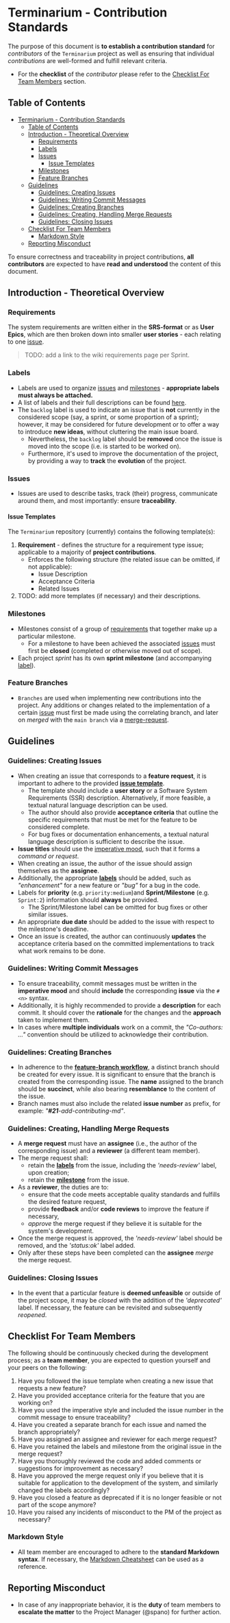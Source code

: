 # Terminarium - Contribution Standards

The purpose of this document is **to establish a contribution standard** for _contributors_ of the `Terminarium` project as well as ensuring that individual _contributions_ are well-formed and fulfill relevant criteria.

- For the **checklist** of the _contributor_ please refer to the [Checklist For Team Members](#checklist-for-team-members) section.

## Table of Contents

- [Terminarium - Contribution Standards](#terminarium---contribution-standards)
  - [Table of Contents](#table-of-contents)
  - [Introduction - Theoretical Overview](#introduction---theoretical-overview)
    - [Requirements](#requirements)
    - [Labels](#labels)
    - [Issues](#issues)
      - [Issue Templates](#issue-templates)
    - [Milestones](#milestones)
    - [Feature Branches](#feature-branches)
  - [Guidelines](#guidelines)
    - [Guidelines: Creating Issues](#guidelines-creating-issues)
    - [Guidelines: Writing Commit Messages](#guidelines-writing-commit-messages)
    - [Guidelines: Creating Branches](#guidelines-creating-branches)
    - [Guidelines: Creating, Handling Merge Requests](#guidelines-creating-handling-merge-requests)
    - [Guidelines: Closing Issues](#guidelines-closing-issues)
  - [Checklist For Team Members](#checklist-for-team-members)
    - [Markdown Style](#markdown-style)
  - [Reporting Misconduct](#reporting-misconduct)

To ensure correctness and traceability in project contributions, **all contributors** are expected to have **read and understood** the content of this document.

## Introduction - Theoretical Overview

### Requirements

The system requirements are written either in the **SRS-format** or as **User Epics**, which are then broken down into smaller **user stories** - each relating to one [issue](#issues).

> TODO: add a link to the wiki requirements page per Sprint.

### Labels

- Labels are used to organize [issues](#issues) and [milestones](#milestones) - **appropriate labels must always be attached.** 
- A list of labels and their full descriptions can be found [here](https://git.chalmers.se/courses/dit113/2023/group-15/terminarium/-/labels).
- The `backlog` label is used to indicate an issue that is **not** currently in the considered scope (say, a sprint, or some proportion of a sprint); however, it may be considered for future development or to offer a way to introduce **new ideas**, without cluttering the main issue board.
  - Nevertheless, the `backlog` label should be **removed** once the issue is moved into the scope (i.e. is started to be worked on).
  - Furthermore, it's used to improve the documentation of the project, by providing a way to **track** the **evolution** of the project.

### Issues

- Issues are used to describe tasks, track (their) progress, communicate around them, and most importantly: ensure **traceability**.

#### Issue Templates

The `Terminarium` repository (currently) contains the following template(s):

1. **Requirement** - defines the structure for a requirement type issue; applicable to a majority of __project contributions__.
   - Enforces the following structure (the related issue can be omitted, if not applicable):
     - Issue Description
     - Acceptance Criteria
     - Related Issues
2. TODO: add more templates (if necessary) and their descriptions.
  
### Milestones

- Milestones consist of a group of [requirements](#requirements) that together make up a particular milestone.   
  - For a milestone to have been achieved the associated [issues](#issues) must first be **closed** (completed or otherwise moved out of scope).
- Each project _sprint_ has its own **sprint milestone** (and accompanying [label](#labels)).

### Feature Branches

- `Branches` are used when implementing new contributions into the project. Any additions or changes related to the implementation of a certain [issue](#issues) must first be made using the correlating branch, and later on *merged* with the `main branch` via a [merge-request](#merge-requests). 

## Guidelines

### Guidelines: Creating Issues

- When creating an issue that corresponds to a **feature request**, it is important to adhere to the provided [**issue template**](#issue-templates).
  - The template should include a **user story** or a Software System Requirements (SSR) description. Alternatively, if more feasible, a textual natural language description can be used.
  - The author should also provide **acceptance criteria** that outline the specific requirements that must be met for the feature to be considered complete.
  - For bug fixes or documentation enhancements, a textual natural language description is sufficient to describe the issue.
- **Issue titles** should use the [imperative mood](https://en.wikipedia.org/wiki/Imperative_mood), such that it forms a *command or request*.
- When creating an issue, the author of the issue should assign themselves as the **assignee**.
- Additionally, the appropriate [**labels**](#laels) should be added, such as *"enhancement"* for a new feature or *"bug"* for a bug in the code.
- Labels for **priority** (e.g. `priority:medium`)and **Sprint/Milestone** (e.g. `Sprint:2`) information should **always** be provided. 
  - The Sprint/Milestone label can be omitted for bug fixes or other similar issues.
- An appropriate **due date** should be added to the issue with respect to the milestone's deadline.
- Once an issue is created, the author can continuously **updates** the acceptance criteria based on the committed implementations to track what work remains to be done.

### Guidelines: Writing Commit Messages

- To ensure traceability, commit messages must be written in the **imperative mood** and should **include** the corresponding **issue** via the `#<n>` syntax.
- Additionally, it is highly recommended to provide a **description** for each commit. It should cover the **rationale** for the changes and the **approach** taken to implement them.
- In cases where **multiple individuals** work on a commit, the *"Co-authors: ..."* convention should be utilized to acknowledge their contribution.

### Guidelines: Creating Branches

- In adherence to the [**feature-branch workflow**](#feature-branches), a distinct branch should be created for every issue. It is significant to ensure that the branch is created from the corresponding issue. The **name** assigned to the branch should be **succinct**, while also bearing **resemblance** to the content of the issue.
- Branch names must also include the related **issue number** as prefix, for example: _"**\#21**-add-contributing-md"_.

### Guidelines: Creating, Handling Merge Requests

- A **merge request** must have an **assignee** (i.e., the author of the corresponding issue) and a **reviewer** (a different team member).
- The merge request shall:
  - retain the [**labels**](#labels) from the issue, including the *'needs-review'* label, upon creation;
  - retain the [**milestone**](#milestones) from the issue.
- As a **reviewer**, the duties are to:
  - ensure that the code meets acceptable quality standards and fulfills the desired feature request,
  - provide **feedback** and/or **code reviews** to improve the feature if necessary,
  - *approve* the merge request if they believe it is suitable for the system's development.
- Once the merge request is approved, the *'needs-review'* label should be removed, and the *'status:ok'* label added.
- Only after these steps have been completed can the **assignee** *merge* the merge request.

### Guidelines: Closing Issues

- In the event that a particular feature is **deemed unfeasible** or outside of the project scope, it may be *closed* with the addition of the *'deprecated'* label. If necessary, the feature can be revisited and subsequently *reopened*.

## Checklist For Team Members

The following should be continuously checked during the development process; as a **team member**, you are expected to question yourself and your peers on the following:

1. Have you followed the issue template when creating a new issue that requests a new feature?
2. Have you provided acceptance criteria for the feature that you are working on?
3. Have you used the imperative style and included the issue number in the commit message to ensure traceability?
4. Have you created a separate branch for each issue and named the branch appropriately?
5. Have you assigned an assignee and reviewer for each merge request?
6. Have you retained the labels and milestone from the original issue in the merge request?
7. Have you thoroughly reviewed the code and added comments or suggestions for improvement as necessary?
8. Have you approved the merge request only if you believe that it is suitable for application to the development of the system, and similarly changed the labels accordingly?
9. Have you closed a feature as deprecated if it is no longer feasible or not part of the scope anymore?
10. Have you raised any incidents of misconduct to the PM of the project as necessary?

### Markdown Style

- All team member are encouraged to adhere to the **standard Markdown syntax**. If necessary, the [Markdown Cheatsheet](https://docs.gitlab.com/ee/user/markdown.html) can be used as a reference.

## Reporting Misconduct

- In case of any inappropriate behavior, it is the **duty** of team members to **escalate the matter** to the Project Manager (@spano) for further action.
